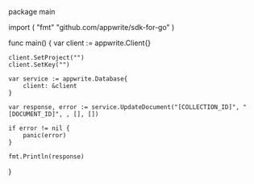 package main

import (
    "fmt"
    "github.com/appwrite/sdk-for-go"
)

func main() {
    var client := appwrite.Client{}

    client.SetProject("")
    client.SetKey("")

    var service := appwrite.Database{
        client: &client
    }

    var response, error := service.UpdateDocument("[COLLECTION_ID]", "[DOCUMENT_ID]", , [], [])

    if error != nil {
        panic(error)
    }

    fmt.Println(response)
}